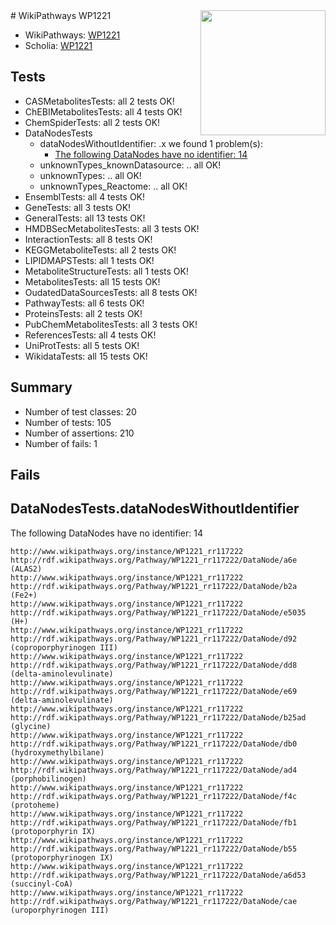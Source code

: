 <img style="float: right; width: 200px" src="https://upload.wikimedia.org/wikipedia/commons/thumb/8/83/Wplogo_with_text_500.png/640px-Wplogo_with_text_500.png" />
# WikiPathways WP1221

* WikiPathways: [WP1221](https://new.wikipathways.org/pathways/WP1221)
* Scholia: [WP1221](https://scholia.toolforge.org/wikipathways/WP1221)
## Tests
* CASMetabolitesTests: all 2 tests OK!
* ChEBIMetabolitesTests: all 4 tests OK!
* ChemSpiderTests: all 2 tests OK!
* DataNodesTests
    * dataNodesWithoutIdentifier: .x we found 1 problem(s):
        * [The following DataNodes have no identifier: 14](#8792c494)
    * unknownTypes_knownDatasource: .. all OK!
    * unknownTypes: .. all OK!
    * unknownTypes_Reactome: .. all OK!
* EnsemblTests: all 4 tests OK!
* GeneTests: all 3 tests OK!
* GeneralTests: all 13 tests OK!
* HMDBSecMetabolitesTests: all 3 tests OK!
* InteractionTests: all 8 tests OK!
* KEGGMetaboliteTests: all 2 tests OK!
* LIPIDMAPSTests: all 1 tests OK!
* MetaboliteStructureTests: all 1 tests OK!
* MetabolitesTests: all 15 tests OK!
* OudatedDataSourcesTests: all 8 tests OK!
* PathwayTests: all 6 tests OK!
* ProteinsTests: all 2 tests OK!
* PubChemMetabolitesTests: all 3 tests OK!
* ReferencesTests: all 4 tests OK!
* UniProtTests: all 5 tests OK!
* WikidataTests: all 15 tests OK!


## Summary

* Number of test classes: 20
* Number of tests: 105
* Number of assertions: 210
* Number of fails: 1

## Fails

<a name="8792c494" />

## DataNodesTests.dataNodesWithoutIdentifier

The following DataNodes have no identifier: 14
```
http://www.wikipathways.org/instance/WP1221_rr117222 http://rdf.wikipathways.org/Pathway/WP1221_rr117222/DataNode/a6e (ALAS2)
http://www.wikipathways.org/instance/WP1221_rr117222 http://rdf.wikipathways.org/Pathway/WP1221_rr117222/DataNode/b2a (Fe2+)
http://www.wikipathways.org/instance/WP1221_rr117222 http://rdf.wikipathways.org/Pathway/WP1221_rr117222/DataNode/e5035 (H+)
http://www.wikipathways.org/instance/WP1221_rr117222 http://rdf.wikipathways.org/Pathway/WP1221_rr117222/DataNode/d92 (coproporphyrinogen III)
http://www.wikipathways.org/instance/WP1221_rr117222 http://rdf.wikipathways.org/Pathway/WP1221_rr117222/DataNode/dd8 (delta-aminolevulinate)
http://www.wikipathways.org/instance/WP1221_rr117222 http://rdf.wikipathways.org/Pathway/WP1221_rr117222/DataNode/e69 (delta-aminolevulinate)
http://www.wikipathways.org/instance/WP1221_rr117222 http://rdf.wikipathways.org/Pathway/WP1221_rr117222/DataNode/b25ad (glycine)
http://www.wikipathways.org/instance/WP1221_rr117222 http://rdf.wikipathways.org/Pathway/WP1221_rr117222/DataNode/db0 (hydroxymethylbilane)
http://www.wikipathways.org/instance/WP1221_rr117222 http://rdf.wikipathways.org/Pathway/WP1221_rr117222/DataNode/ad4 (porphobilinogen)
http://www.wikipathways.org/instance/WP1221_rr117222 http://rdf.wikipathways.org/Pathway/WP1221_rr117222/DataNode/f4c (protoheme)
http://www.wikipathways.org/instance/WP1221_rr117222 http://rdf.wikipathways.org/Pathway/WP1221_rr117222/DataNode/fb1 (protoporphyrin IX)
http://www.wikipathways.org/instance/WP1221_rr117222 http://rdf.wikipathways.org/Pathway/WP1221_rr117222/DataNode/b55 (protoporphyrinogen IX)
http://www.wikipathways.org/instance/WP1221_rr117222 http://rdf.wikipathways.org/Pathway/WP1221_rr117222/DataNode/a6d53 (succinyl-CoA)
http://www.wikipathways.org/instance/WP1221_rr117222 http://rdf.wikipathways.org/Pathway/WP1221_rr117222/DataNode/cae (uroporphyrinogen III)
```


